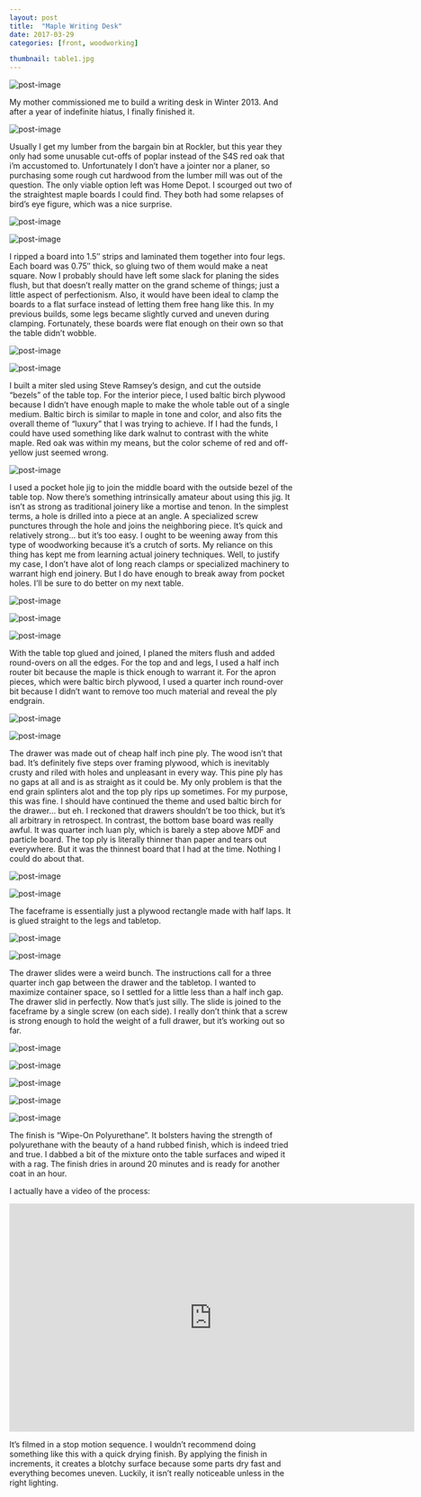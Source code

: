 ```yaml
---
layout: post
title:  "Maple Writing Desk"
date: 2017-03-29
categories: [front, woodworking]

thumbnail: table1.jpg
---
```


![post-image]({{site.url}}/assets/table1.jpg)

My mother commissioned me to build a writing desk in Winter 2013.
And after a year of indefinite hiatus, I finally finished it.

![post-image]({{site.url}}/assets/table2.jpg)

Usually I get my lumber from the bargain bin at Rockler, but this year they only had some unusable cut-offs of poplar instead of the S4S red oak that i’m accustomed to.
Unfortunately I don’t have a jointer nor a planer, so purchasing some rough cut hardwood from the lumber mill was out of the question.
The only viable option left was Home Depot. I scourged out two of the straightest maple boards I could find. They both had some relapses of bird’s eye figure, which was a nice surprise.

![post-image]({{site.url}}/assets/table3.jpg)

![post-image]({{site.url}}/assets/table4.jpg)

I ripped a board into 1.5″ strips and laminated them together into four legs. Each board was 0.75″ thick, so gluing two of them would make a neat square. Now I probably should have left some slack for planing the sides flush, but that doesn’t really matter on the grand scheme of things; just a little aspect of perfectionism. Also, it would have been ideal to clamp the boards to a flat surface instead of letting them free hang like this. In my previous builds, some legs  became slightly curved and uneven during clamping. Fortunately, these boards were flat enough on their own so that the table didn’t wobble.

![post-image]({{site.url}}/assets/table5.jpg)

![post-image]({{site.url}}/assets/table6.jpg)

I built a miter sled using Steve Ramsey’s design, and cut the outside “bezels” of the table top. For the interior piece, I used baltic birch plywood because I didn’t have enough maple to make the whole table out of a single medium. Baltic birch is similar to maple in tone and color, and also fits the overall theme of  “luxury” that I was trying to achieve. If I had the funds, I could have used something like dark walnut to contrast with the white maple. Red oak was within my means, but the color scheme of red and off-yellow just seemed wrong.

![post-image]({{site.url}}/assets/table7.jpg)

I used a pocket hole jig to join the middle board with the outside bezel of the table top. Now there’s something intrinsically amateur about using this jig. It isn’t as strong as traditional joinery like a mortise and tenon. In the simplest terms, a hole is drilled into a piece at an angle. A specialized screw punctures through the hole and joins the neighboring piece.
It’s quick and relatively strong… but it’s too easy. I ought to be weening away from this type of woodworking because it’s a crutch of sorts. My reliance on this thing has kept me from learning actual joinery techniques. Well, to justify my case, I don’t have alot of long reach clamps or specialized machinery to warrant high end joinery. But I do have enough to break away from pocket holes. I’ll be sure to do better on my next table.

![post-image]({{site.url}}/assets/table8.jpg)

![post-image]({{site.url}}/assets/table9.jpg)

![post-image]({{site.url}}/assets/table10.jpg)

With the table top glued and joined, I planed the miters flush and added round-overs on all the edges. For the top and and legs, I used a half inch router bit because the maple is thick enough to warrant it. For the apron pieces, which were baltic birch plywood, I used a quarter inch round-over bit because I didn’t want to remove too much material and reveal the ply endgrain.

![post-image]({{site.url}}/assets/table11.jpg)

![post-image]({{site.url}}/assets/table12.jpg)

The drawer was made out of cheap half inch pine ply. The wood isn’t that bad. It’s definitely five steps over framing plywood, which is inevitably crusty and riled with holes and unpleasant in every way. This pine ply has no gaps at all and is as straight as it could be. My only problem is that the end grain splinters alot and the top ply rips up sometimes. For my purpose, this was fine. I should have continued the theme and used baltic birch for the drawer… but eh. I reckoned that drawers shouldn’t be too thick, but it’s all arbitrary in retrospect.
In contrast, the bottom base board was really awful. It was quarter inch luan ply, which is barely a step above MDF and particle board. The top ply is literally thinner than paper and tears out everywhere.
But it was the thinnest board that I had at the time. Nothing I could do about that.

![post-image]({{site.url}}/assets/table13.jpg)

![post-image]({{site.url}}/assets/table14.jpg)

The faceframe is essentially just a plywood rectangle made with half laps. It is glued straight to the legs and tabletop.

![post-image]({{site.url}}/assets/table15.jpg)

![post-image]({{site.url}}/assets/table16.jpg)

The drawer slides were a weird bunch. The instructions call for a three quarter inch gap between the drawer and the tabletop. I wanted to maximize container space, so I settled for a little less than a half inch gap. The drawer slid in perfectly. Now that’s just silly.
The slide is joined to the faceframe by a single screw (on each side). I really don’t think that a screw is strong enough to hold the weight of a full drawer, but it’s working out so far.

![post-image]({{site.url}}/assets/table17.jpg)

![post-image]({{site.url}}/assets/table18.jpg)

![post-image]({{site.url}}/assets/table19.jpg)

![post-image]({{site.url}}/assets/table20.jpg)

![post-image]({{site.url}}/assets/table21.jpg)

The finish is “Wipe-On Polyurethane”. It bolsters having the strength of  polyurethane with the beauty of a hand rubbed finish, which is indeed tried and true. I dabbed a bit of the mixture onto the table surfaces and wiped it with a rag. The finish dries in around 20 minutes and is ready for another coat in an hour.

I actually have a video of the process:

<iframe width="720" height="405" src="https://www.youtube.com/embed/HLcUkmpPNb8" frameborder="0" allowfullscreen></iframe>


It’s filmed in a stop motion sequence. I wouldn’t recommend doing something like this with a quick drying finish. By applying the finish in increments, it creates a blotchy surface because some parts dry fast and everything becomes uneven. Luckily, it isn’t really noticeable unless in the right lighting.
